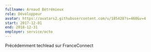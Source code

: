```yaml
---
fullname: Arnaud Bétrémieux
role: Développeur
avatar: https://avatars2.githubusercontent.com/u/185428?s=460&v=4
start: 2017-12-01
end: 2018-12-31
employer: service/octo
---
```


Précédemment techlead sur FranceConnect
